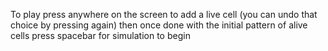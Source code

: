 To play press anywhere on the screen to add a live cell (you can undo that choice by pressing again) then once done with the initial pattern of alive cells press spacebar for simulation to begin
